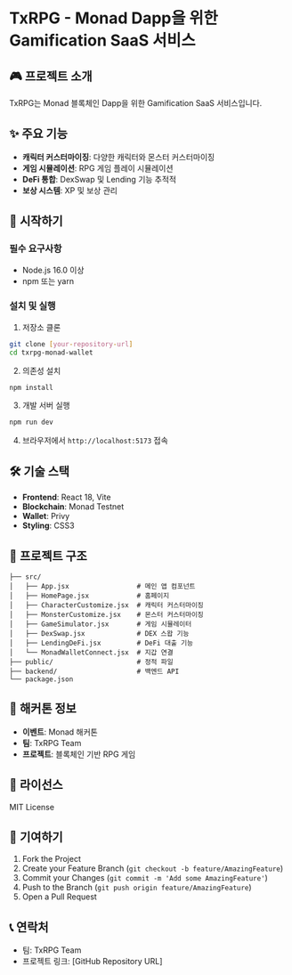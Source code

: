 # TxRPG - Monad Dapp을 위한 Gamification SaaS 서비스

## 🎮 프로젝트 소개

TxRPG는 Monad 블록체인 Dapp을 위한 Gamification SaaS 서비스입니다. 

## ✨ 주요 기능

- **캐릭터 커스터마이징**: 다양한 캐릭터와 몬스터 커스터마이징
- **게임 시뮬레이션**: RPG 게임 플레이 시뮬레이션
- **DeFi 통합**: DexSwap 및 Lending 기능 추적적
- **보상 시스템**: XP 및 보상 관리

## 🚀 시작하기

### 필수 요구사항

- Node.js 16.0 이상
- npm 또는 yarn

### 설치 및 실행

1. 저장소 클론
```bash
git clone [your-repository-url]
cd txrpg-monad-wallet
```

2. 의존성 설치
```bash
npm install
```

3. 개발 서버 실행
```bash
npm run dev
```

4. 브라우저에서 `http://localhost:5173` 접속

## 🛠️ 기술 스택

- **Frontend**: React 18, Vite
- **Blockchain**: Monad Testnet
- **Wallet**: Privy
- **Styling**: CSS3

## 📁 프로젝트 구조

```
├── src/
│   ├── App.jsx                 # 메인 앱 컴포넌트
│   ├── HomePage.jsx            # 홈페이지
│   ├── CharacterCustomize.jsx  # 캐릭터 커스터마이징
│   ├── MonsterCustomize.jsx    # 몬스터 커스터마이징
│   ├── GameSimulator.jsx       # 게임 시뮬레이터
│   ├── DexSwap.jsx             # DEX 스왑 기능
│   ├── LendingDeFi.jsx         # DeFi 대출 기능
│   └── MonadWalletConnect.jsx  # 지갑 연결
├── public/                     # 정적 파일
├── backend/                    # 백엔드 API
└── package.json
```

## 🎯 해커톤 정보

- **이벤트**: Monad 해커톤
- **팀**: TxRPG Team
- **프로젝트**: 블록체인 기반 RPG 게임

## 📝 라이선스

MIT License

## 🤝 기여하기

1. Fork the Project
2. Create your Feature Branch (`git checkout -b feature/AmazingFeature`)
3. Commit your Changes (`git commit -m 'Add some AmazingFeature'`)
4. Push to the Branch (`git push origin feature/AmazingFeature`)
5. Open a Pull Request

## 📞 연락처

- 팀: TxRPG Team
- 프로젝트 링크: [GitHub Repository URL] 